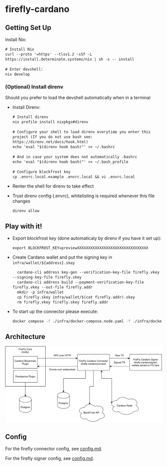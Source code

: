 # firefly-cardano


## Getting Set Up

Install Nix:
```console
# Install Nix
curl --proto '=https' --tlsv1.2 -sSf -L https://install.determinate.systems/nix | sh -s -- install

# Enter devshell:
nix develop
```

### (Optional) Install direnv
Should you prefer to load the devshell automatically when in a terminal

- Install Direnv:
  ```
  # Install direnv
  nix profile install nixpkgs#direnv

  # Configure your shell to load direnv everytime you enter this project (If you do not use bash see: https://direnv.net/docs/hook.html)
  echo 'eval "$(direnv hook bash)"' >> ~/.bashrc

  # And in case your system does not automatically .bashrc
  echo 'eval "$(direnv hook bash)"' >> ~/.bash_profile

  # Configure blockfrost key
  cp .envrc.local.example .envrc.local && vi .envrc.local
  ```

- Renter the shell for direnv to take effect
- Trust direnv config (.envrc), whitelisting is required whenever this file changes
  ```
  direnv allow
  ```
## Play with it!

- Export blockfrost key (done automaticaly by direnv if you have it set up):
  ```
  export BLOCKFROST_KEY=previewXXXXXXXXXXXXXXXXXXXXXXXXXXXXXXXX
  ```
- Create Cardano wallet and put the signing key in `infra/wallet/${address}.skey`
  ```
    cardano-cli address key-gen --verification-key-file firefly.vkey --signing-key-file firefly.skey
    cardano-cli address build --payment-verification-key-file firefly.vkey --out-file firefly.addr
    mkdir -p infra/wallet
    cp firefly.skey infra/wallet/$(cat firefly.addr).skey
    rm firefly.vkey firefly.skey firefly.addr
  ```
- To start up the connector please execute:
  ```bash
  docker compose -f ./infra/docker-compose.node.yaml -f ./infra/docker-compose.yaml up
  ```

## Architecture

![](./arch.svg)

## Config

For the firefly connector config, see [config.md](firefly-cardanoconnect/config.md).

For the firefly signer config, see [config.md](firefly-cardanosigner/config.md).
